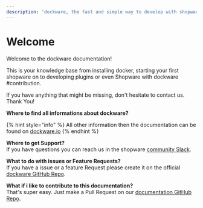 ```yaml
---
description: 'dockware, the fast and simple way to develop with shopware and symfony.'
---
```


# Welcome

Welcome to the dockware documentation!

This is your knowledge base from installing docker, starting your first shopware on to developing plugins or even Shopware with dockware \#contribution.

If you have anything that might be missing, don't hesitate to contact us. Thank You!

**Where to find all informations about dockware?**

{% hint style="info" %}
All other information then the documentation can be found on [dockware.io](https://dockware.io)
{% endhint %}

**Where to get Support?**  
If you have questions you can reach us in the shopware [community Slack](https://shopwarecommunity.slack.com/archives/C014X8HE8U8).

**What to do with issues or Feature Requests?**  
If you have a issue or a feature Request please create it on the official [dockware GitHub Repo](https://github.com/dockware/dockware).

**What if i like to contribute to this documentation?**  
That's super easy. Just make a Pull Request on our [documentation GitHub Repo](https://github.com/dockware/docs).





